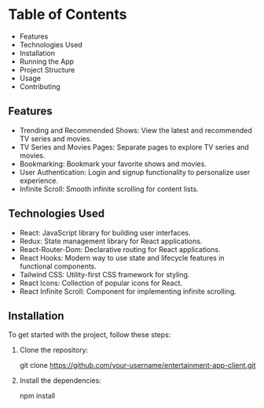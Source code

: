 # Table of Contents
* Features
* Technologies Used
* Installation
* Running the App
* Project Structure
* Usage
* Contributing

## Features
* Trending and Recommended Shows: View the latest and recommended TV series and movies.
* TV Series and Movies Pages: Separate pages to explore TV series and movies.
* Bookmarking: Bookmark your favorite shows and movies.
* User Authentication: Login and signup functionality to personalize user experience.
* Infinite Scroll: Smooth infinite scrolling for content lists.

## Technologies Used
* React: JavaScript library for building user interfaces.
* Redux: State management library for React applications.
* React-Router-Dom: Declarative routing for React applications.
* React Hooks: Modern way to use state and lifecycle features in functional components.
* Tailwind CSS: Utility-first CSS framework for styling.
* React Icons: Collection of popular icons for React.
* React Infinite Scroll: Component for implementing infinite scrolling.

## Installation
To get started with the project, follow these steps:

1. Clone the repository:

   git clone https://github.com/your-username/entertainment-app-client.git

2. Install the dependencies:

   npm install  
